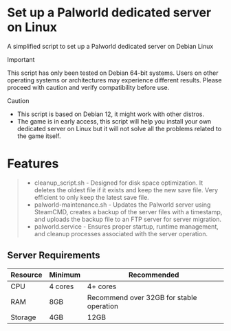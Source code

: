 # Set up a Palworld dedicated server on Linux
A simplified script to set up a Palworld dedicated server on Debian Linux

> [!IMPORTANT]
> This script has only been tested on Debian 64-bit systems. Users on other operating systems or architectures may experience different results. Please proceed with caution and verify compatibility before use.

> [!CAUTION]
> - This script is based on Debian 12, it might work with other distros.
> - The game is in early access, this script will help you install your own dedicated server on Linux but it will not solve all the problems related to the game itself.

# Features

> - cleanup_script.sh - Designed for disk space optimization. It deletes the oldest file if it exists and keep the new save file. Very efficient to only keep the latest save file.
> - palworld-maintenance.sh -  Updates the Palworld server using SteamCMD, creates a backup of the server files with a timestamp, and uploads the backup file to an FTP server for server migration.
> - palworld.service - Ensures proper startup, runtime management, and cleanup processes associated with the server operation.

## Server Requirements

| Resource | Minimum | Recommended                              |
|----------|---------|------------------------------------------|
| CPU      | 4 cores | 4+ cores                                 |
| RAM      | 8GB     | Recommend over 32GB for stable operation |
| Storage  | 4GB     | 12GB                                     |



